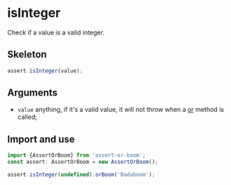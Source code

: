# isInteger

Check if a value is a valid integer.

## Skeleton

```ts
assert.isInteger(value);
```

## Arguments

- `value` anything, if it's a valid value, it will not throw when a [or](../or.md) method is called;

## Import and use

```ts
import {AssertOrBoom} from 'assert-or-boom';
const assert: AssertOrBoom = new AssertOrBoom();

assert.isInteger(undefined).orBoom('Badaboom');
```
